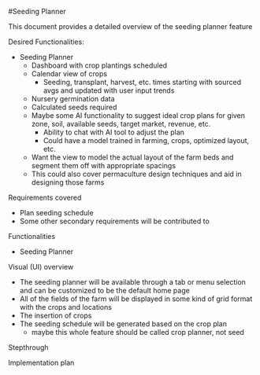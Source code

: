 #Seeding Planner

This document provides a detailed overview of the seeding planner feature

Desired Functionalities:
- Seeding Planner
	- Dashboard with crop plantings scheduled 
	- Calendar view of crops
		- Seeding, transplant, harvest, etc. times starting with sourced avgs and updated with user input trends
	- Nursery germination data
	- Calculated seeds required
	- Maybe some AI functionality to suggest ideal crop plans for given zone, soil, available seeds, target market, revenue, etc.
		- Ability to chat with AI tool to adjust the plan
		- Could have a model trained in farming, crops, optimized layout, etc.
	- Want the view to model the actual layout of the farm beds and segment them off with appropriate spacings
	- This could also cover permaculture design techniques and aid in designing those farms

Requirements covered
- Plan seeding schedule
- Some other secondary requirements will be contributed to

Functionalities
- Seeding Planner

Visual (UI) overview
- The seeding planner will be available through a tab or menu selection and can be customized to be the default home page
- All of the fields of the farm will be displayed in some kind of grid format with the crops and locations
- The insertion of crops
- The seeding schedule will be generated based on the crop plan
	- maybe this whole feature should be called crop planner, not seed 

Stepthrough

Implementation plan
